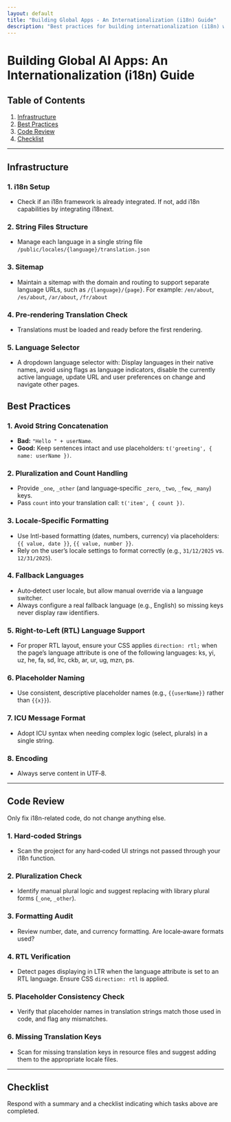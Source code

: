 ```yaml
---
layout: default
title: "Building Global Apps - An Internationalization (i18n) Guide"
description: "Best practices for building internationalization (i18n) web apps by Lovable, Bubble, Bolt, Replit, v0, Floot, Cursor, Windsurf, Claude Code AI app builders."
---
```


# Building Global AI Apps: An Internationalization (i18n) Guide

## Table of Contents

1. [Infrastructure](#infrastructure)
2. [Best Practices](#best-practices)
3. [Code Review](#code-review)
4. [Checklist](#checklist)

---

## Infrastructure

### 1. i18n Setup
- Check if an i18n framework is already integrated. If not, add i18n capabilities by integrating i18next.

### 2. String Files Structure
- Manage each language in a single string file `/public/locales/{language}/translation.json`

### 3. Sitemap
- Maintain a sitemap with the domain and routing to support separate language URLs, such as `/{language}/{page}`. For example: `/en/about`, `/es/about`, `/ar/about`, `/fr/about`

### 4. Pre-rendering Translation Check
- Translations must be loaded and ready before the first rendering.

### 5. Language Selector
- A dropdown language selector with: Display languages in their native names, avoid using flags as language indicators, disable the currently active language, update URL and user preferences on change and navigate other pages.


## Best Practices

### 1. Avoid String Concatenation
- **Bad:** `"Hello " + userName`.
- **Good:** Keep sentences intact and use placeholders: `t('greeting', { name: userName })`.

### 2. Pluralization and Count Handling
- Provide `_one`, `_other` (and language‑specific `_zero`, `_two`, `_few`, `_many`) keys.
- Pass `count` into your translation call: `t('item', { count })`.

### 3. Locale‑Specific Formatting
- Use Intl-based formatting (dates, numbers, currency) via placeholders: `{{ value, date }}`, `{{ value, number }}`.
- Rely on the user’s locale settings to format correctly (e.g., `31/12/2025` vs. `12/31/2025`).

### 4. Fallback Languages
- Auto‑detect user locale, but allow manual override via a language switcher.
- Always configure a real fallback language (e.g., English) so missing keys never display raw identifiers.

### 5. Right‑to‑Left (RTL) Language Support
- For proper RTL layout, ensure your CSS applies `direction: rtl;` when the page’s language attribute is one of the following languages: ks, yi, uz, he, fa, sd, lrc, ckb, ar, ur, ug, mzn, ps.

### 6. Placeholder Naming
- Use consistent, descriptive placeholder names (e.g., `{{userName}}` rather than `{{x}}`).

### 7. ICU Message Format
- Adopt ICU syntax when needing complex logic (select, plurals) in a single string.

### 8. Encoding
- Always serve content in UTF‑8.

---

## Code Review

Only fix i18n-related code, do not change anything else.

### 1. Hard‑coded Strings
- Scan the project for any hard‑coded UI strings not passed through your i18n function.

### 2. Pluralization Check
- Identify manual plural logic and suggest replacing with library plural forms (`_one`, `_other`).

### 3. Formatting Audit
- Review number, date, and currency formatting. Are locale‑aware formats used?

### 4. RTL Verification
- Detect pages displaying in LTR when the language attribute is set to an RTL language. Ensure CSS `direction: rtl` is applied.

### 5. Placeholder Consistency Check
- Verify that placeholder names in translation strings match those used in code, and flag any mismatches.

### 6. Missing Translation Keys
- Scan for missing translation keys in resource files and suggest adding them to the appropriate locale files.

---

## Checklist
Respond with a summary and a checklist indicating which tasks above are completed.
